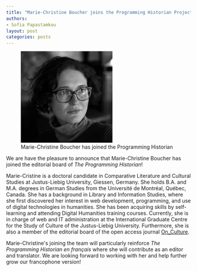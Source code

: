 ```yaml
---
title: "Marie-Christine Boucher joins the Programming Historian Project Team"
authors:
- Sofia Papastamkou
layout: post
categories: posts
---
```


<p><figure><img src="/avatars/marie-christine-boucher.png" alt=""/><figcaption>
    Marie-Christine Boucher has joined the Programming Historian</figcaption></figure></p>

We are have the pleasure to announce that Marie-Christine Boucher has joined the editorial board of *The Programming Historian*!

Marie-Cristine is a doctoral candidate in Comparative Literature and Cultural Studies at Justus-Liebig University, Giessen, Germany. She holds B.A. and M.A. degrees in German Studies from the Université de Montréal, Québec, Canada. She has a background in Library and Information Studies, where she first discovered her interest in web development, programming, and use of digital technologies in humanities. She has been acquiring skills by self-learning and attending Digital Humanities training courses. Currently, she is in charge of web and IT administration at the International Graduate Centre for the Study of Culture of the Justus-Liebig University. Furthermore, she is also a member of the editorial board of the open access journal [On_Culture](https://www.on-culture.org/). 

Marie-Christine's joining the team will particularly reinforce *The Programming Historian en français* where she will contribute as an editor and translator. We are looking forward to working with her and help further grow our francophone version!
